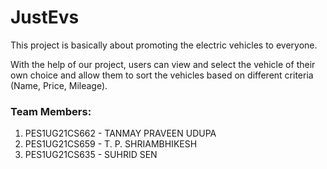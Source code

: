 # JustEvs

This project is basically about promoting the electric vehicles to everyone. 

With the help of our project, users can view and select the vehicle of their own choice and allow them to sort the vehicles based on different criteria (Name, Price, Mileage).

### Team Members:
1. PES1UG21CS662 - TANMAY PRAVEEN UDUPA
2. PES1UG21CS659 - T. P. SHRIAMBHIKESH
3. PES1UG21CS635 - SUHRID SEN
